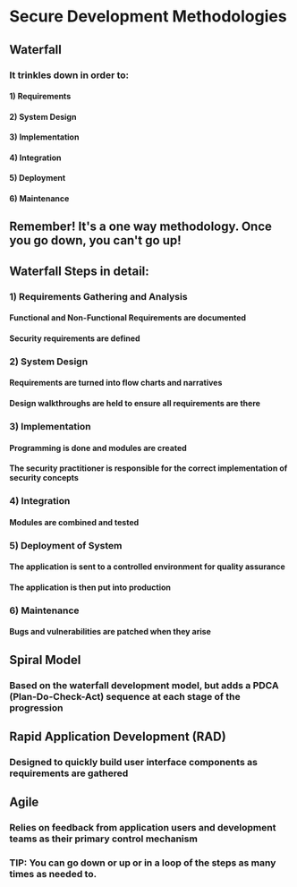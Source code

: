 # Secure Development Methodologies

## Waterfall

### It trinkles down in order to:

#### 1) Requirements

#### 2) System Design

#### 3) Implementation

#### 4) Integration

#### 5) Deployment

#### 6) Maintenance

## Remember! It's a one way methodology. Once you go down, you can't go up!

## Waterfall Steps in detail:

### 1) Requirements Gathering and Analysis

#### Functional and Non-Functional Requirements are documented

#### Security requirements are defined

### 2) System Design

#### Requirements are turned into flow charts and narratives

#### Design walkthroughs are held to ensure all requirements are there

### 3) Implementation

#### Programming is done and modules are created

#### The security practitioner is responsible for the correct implementation of security concepts

### 4) Integration

#### Modules are combined and tested

### 5) Deployment of System

#### The application is sent to a controlled environment for quality assurance

#### The application is then put into production

### 6) Maintenance

#### Bugs and vulnerabilities are patched when they arise

## Spiral Model

### Based on the waterfall development model, but adds a PDCA (Plan-Do-Check-Act) sequence at each stage of the progression

## Rapid Application Development (RAD)

### Designed to quickly build user interface components as requirements are gathered

## Agile 

### Relies on feedback from application users and development teams as their primary control mechanism

### TIP: You can go down or up or in a loop of the steps as many times as needed to.
